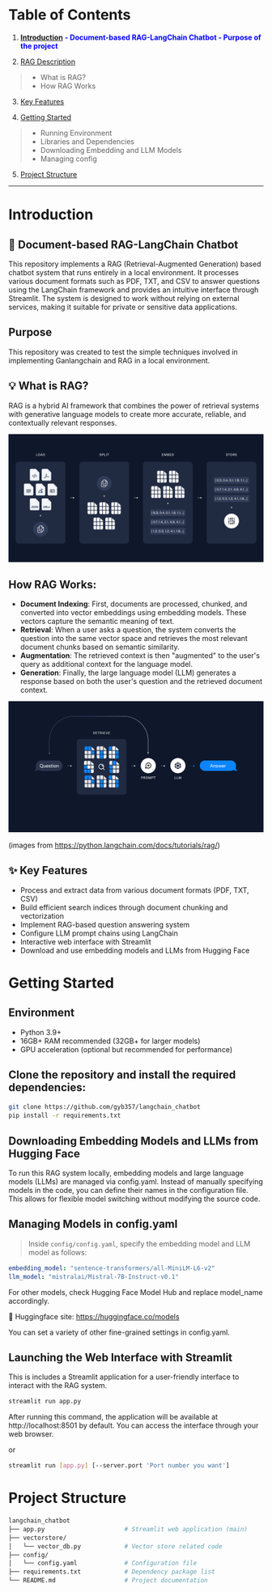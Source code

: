 <style>
.toc-indent {
    color: blue;
    font-weight: bold;
}
</style>


# Table of Contents
1. **[Introduction](#1-Introduction)**
<span class="toc-indent"> - Document-based RAG-LangChain Chatbot </span>
<span class="toc-indent"> - Purpose of the project </span>

2. [RAG Description](#2-RAG-Description)
> - What is RAG?
> - How RAG Works

3. [Key Features](#3-Key-Features)

4. [Getting Started](#4-Getting-Started)
> - Running Environment
> - Libraries and Dependencies
> - Downloading Embedding and LLM Models
> - Managing config

5. [Project Structure](#5-Project-Structure)

*****


















# Introduction

## 📑 Document-based RAG-LangChain Chatbot
This repository implements a RAG (Retrieval-Augmented Generation) based chatbot system that runs entirely in a local environment. It processes various document formats such as PDF, TXT, and CSV to answer questions using the LangChain framework and provides an intuitive interface through Streamlit. The system is designed to work without relying on external services, making it suitable for private or sensitive data applications.

## Purpose
This repository was created to test the simple techniques involved in implementing Ganlangchain and RAG in a local environment.




## 💡 What is RAG?
RAG is a hybrid AI framework that combines the power of retrieval systems with generative language models to create more accurate, reliable, and contextually relevant responses.

![rag_image_0](images/rag_image_0.png)

## How RAG Works:
 - **Document Indexing**: First, documents are processed, chunked, and converted into vector embeddings using embedding models. These vectors capture the semantic meaning of text.
 - **Retrieval**: When a user asks a question, the system converts the question into the same vector space and retrieves the most relevant document chunks based on semantic similarity.
 - **Augmentation**: The retrieved context is then "augmented" to the user's query as additional context for the language model.
 - **Generation**: Finally, the large language model (LLM) generates a response based on both the user's question and the retrieved document context.

![rag_image_1](images/rag_image_1.png)

(images from https://python.langchain.com/docs/tutorials/rag/)




## ✨ Key Features
 - Process and extract data from various document formats (PDF, TXT, CSV)
 - Build efficient search indices through document chunking and vectorization
 - Implement RAG-based question answering system
 - Configure LLM prompt chains using LangChain
 - Interactive web interface with Streamlit
 - Download and use embedding models and LLMs from Hugging Face




# Getting Started

## Environment
 - Python 3.9+
 - 16GB+ RAM recommended (32GB+ for larger models)
 - GPU acceleration (optional but recommended for performance)




## Clone the repository and install the required dependencies:
```bash
git clone https://github.com/gyb357/langchain_chatbot
pip install -r requirements.txt
```




## Downloading Embedding Models and LLMs from Hugging Face
To run this RAG system locally, embedding models and large language models (LLMs) are managed via config.yaml. Instead of manually specifying models in the code, you can define their names in the configuration file. This allows for flexible model switching without modifying the source code.




## Managing Models in config.yaml
 > Inside ```config/config.yaml```, specify the embedding model and LLM model as follows:
```yaml
embedding_model: "sentence-transformers/all-MiniLM-L6-v2"
llm_model: "mistralai/Mistral-7B-Instruct-v0.1"
```

For other models, check Hugging Face Model Hub and replace model_name accordingly.

🤗 Huggingface site: https://huggingface.co/models

You can set a variety of other fine-grained settings in config.yaml.




## Launching the Web Interface with Streamlit
This is includes a Streamlit application for a user-friendly interface to interact with the RAG system.

```bash
streamlit run app.py
```

After running this command, the application will be available at http://localhost:8501 by default. You can access the interface through your web browser.

or

```bash
streamlit run [app.py] [--server.port 'Port number you want']
```




# Project Structure

```bash
langchain_chatbot
├── app.py                      # Streamlit web application (main)
├── vectorstore/
│   └── vector_db.py            # Vector store related code
├── config/
│   └── config.yaml             # Configuration file
├── requirements.txt            # Dependency package list
└── README.md                   # Project documentation
```



